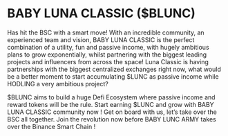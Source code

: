 # BABY LUNA CLASSIC ($BLUNC) 
Has hit the BSC with a smart move!
With an incredible community, an experienced team and vision, BABY LUNA CLASSIC is the perfect combination of a utility, fun and passive income, with hugely ambitious plans to grow exponentially, whilst partnering with the biggest leading projects and influencers from across the space! Luna Classic is having partnerships with the biggest centralized exchanges right now, what would be a better moment to start accumulating $LUNC as passive income while HODLING a very ambitious project?

$BLUNC aims to build a huge Defi Ecosystem where passive income and reward tokens will be the rule. Start earning $LUNC and grow with BABY LUNA CLASSIC community now ! Get on board with us, let’s take over the BSC all together. Join the revolution now before BABY LUNC ARMY takes over the Binance Smart Chain !

